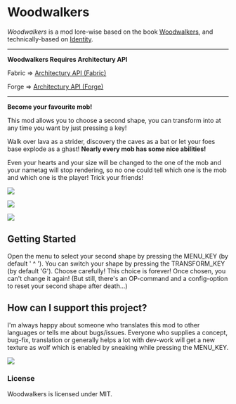 # Woodwalkers

*Woodwalkers* is a mod lore-wise based on the book [Woodwalkers](https://www.katja-brandis.de/2016/05/11/woodwalkers/), and technically-based on [Identity](https://www.curseforge.com/minecraft/mc-mods/identity).

---

**Woodwalkers Requires Architectury API**

Fabric => [Architectury API (Fabric)](https://www.curseforge.com/minecraft/mc-mods/architectury-fabric)

Forge => [Architectury API (Forge)](https://www.curseforge.com/minecraft/mc-mods/architectury-forge)

---

**Become your favourite mob!**

This mod allows you to choose a second shape, you can transform into at any time you want by just pressing a key!

Walk over lava as a strider, discovery the caves as a bat or let your foes base explode as a ghast!
**Nearly every mob has some nice abilities!**

Even your hearts and your size will be changed to the one of the mob and your nametag will stop rendering, so no one could tell which one is the mob and which one is the player! Trick your friends!

![](https://i.imgur.com/k4SNsQe.png)

![](https://i.imgur.com/VjKwAeM.png)

![](https://i.imgur.com/OPBOSdt.png)


## Getting Started

Open the menu to select your second shape by pressing the MENU_KEY (by default ' ^ '). You can switch your shape by pressing the TRANSFORM_KEY (by default 'G'). Choose carefully! This choice is forever! Once chosen, you can't change it again! (But still, there's an OP-command and a config-option to reset your second shape after death...) 

## How can I support this project?

I'm always happy about someone who translates this mod to other languages or tells me about bugs/issues.
Everyone who supplies a concept, bug-fix, translation or generally helps a lot with dev-work will get a new texture as wolf which is enabled by sneaking while pressing the MENU_KEY.

![](https://i.imgur.com/r7duGsi.png)

### License

Woodwalkers is licensed under MIT. 
